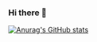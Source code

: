 ### Hi there 👋

[![Anurag's GitHub stats](https://github-readme-stats.vercel.app/api?username=fengero)](https://github.com/anuraghazra/github-readme-stats)

<!--
**fengero/fengero** is a ✨ _special_ ✨ repository because its `README.md` (this file) appears on your GitHub profile.

Here are some ideas to get you started:

- 🔭 I’m currently working on ...
- 🌱 I’m currently learning ...
- 👯 I’m looking to collaborate on ...
- 🤔 I’m looking for help with ...
- 💬 Ask me about ...
- 📫 How to reach me: ...
- 😄 Pronouns: ...
- ⚡ Fun fact: ...
-->
